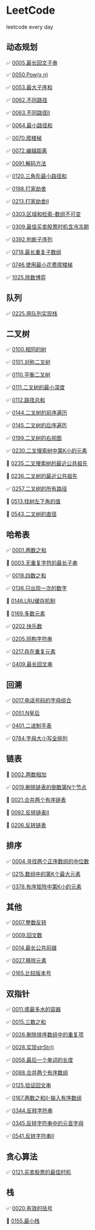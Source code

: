 # LeetCode

leetcode every day

## 动态规划

✅ [0005.最长回文子串](./docs/markdown/动态规划/0005.最长回文子串.md)

✅ [0050.Pow(x,n)](./docs/markdown/动态规划/0050.Pow(x,n).md)

✅ [0053.最大子序和](./docs/markdown/动态规划/0053.最大子序和.md)

✅ [0062.不同路径](./docs/markdown/动态规划/0062.不同路径.md)

✅ [0063.不同路径II](./docs/markdown/动态规划/0063.不同路径II.md)

✅ [0064.最小路径和](./docs/markdown/动态规划/0064.最小路径和.md)

✅ [0070.爬楼梯](./docs/markdown/动态规划/0070.爬楼梯.md)

✅ [0072.编辑距离](./docs/markdown/动态规划/0072.编辑距离.md)

✅ [0091.解码方法](./docs/markdown/动态规划/0091.解码方法.md)

✅ [0120.三角形最小路径和](./docs/markdown/动态规划/0120.三角形最小路径和.md)

✅ [0198.打家劫舍](./docs/markdown/动态规划/0198.打家劫舍.md)

✅ [0213.打家劫舍II](./docs/markdown/动态规划/0213.打家劫舍II.md)

✅ [0303.区域和检索-数组不可变](./docs/markdown/动态规划/0303.区域和检索-数组不可变.md)

✅ [0309.最佳买卖股票时机含冷冻期](./docs/markdown/动态规划/0309.最佳买卖股票时机含冷冻期.md)

✅ [0392.判断子序列](./docs/markdown/动态规划/0392.判断子序列.md)

✅ [0718.最长重复子数组](./docs/markdown/动态规划/0718.最长重复子数组.md)

✅ [0746.使用最小花费爬楼梯](./docs/markdown/动态规划/0746.使用最小花费爬楼梯.md)

✅ [1025.除数博弈](./docs/markdown/动态规划/1025.除数博弈.md)

## 队列

✅ [0225.用队列实现栈](./docs/markdown/队列/0225.用队列实现栈.md)

## 二叉树

✅ [0100.相同的树](./docs/markdown/二叉树/100.相同的树.md)

✅ [0101.对称二叉树](./docs/markdown/二叉树/101.对称二叉树.md)

✅ [0110.平衡二叉树](./docs/markdown/二叉树/110.平衡二叉树.md)

✅ [0111.二叉树的最小深度](./docs/markdown/二叉树/111.二叉树的最小深度.md)

✅ [0112.路径总和](./docs/markdown/二叉树/112.路径总和.md)

✅ [0144.二叉树的前序遍历](./docs/markdown/二叉树/144.二叉树的前序遍历.md)

✅ [0145.二叉树的后序遍历](./docs/markdown/二叉树/145.二叉树的后序遍历.md)

✅ [0199.二叉树的右视图](./docs/markdown/二叉树/199.二叉树的右视图.md)

✅ [0230.二叉搜索树中第K小的元素](./docs/markdown/二叉树/230.二叉搜索树中第K小的元素.md)

🔲 [0235.二叉搜索树的最近公共祖先](./docs/markdown/二叉树/235.二叉搜索树的最近公共祖先.md)

🔲 [0236.二叉树的最近公共祖先](./docs/markdown/二叉树/236.二叉树的最近公共祖先.md)

✅ [0257.二叉树的所有路径](./docs/markdown/二叉树/257.二叉树的所有路径.md)

🔲 [0513.找树左下角的值](./docs/markdown/二叉树/513.找树左下角的值.md)

🔲 [0543.二叉树的直径](./docs/markdown/二叉树/543.二叉树的直径.md)

## 哈希表

✅ [0001.两数之和](./docs/markdown/哈希表/0001.两数之和.md)

🔲 [0003.无重复字符的最长子串](./docs/markdown/哈希表/0003.无重复字符的最长子串.md)

✅ [0018.四数之和](./docs/markdown/哈希表/0018.四数之和.md)

✅ [0136.只出现一次的数字](./docs/markdown/哈希表/0136.只出现一次的数字.md)

🔲 [0146.LRU缓存机制](./docs/markdown/哈希表/0146.LRU缓存机制.md)

🔲 [0169.多数元素](./docs/markdown/哈希表/0169.多数元素.md)

✅ [0202.快乐数](./docs/markdown/哈希表/0202.快乐数.md)

✅ [0205.同构字符串](./docs/markdown/哈希表/0205.同构字符串.md)

✅ [0217.存在重复元素](./docs/markdown/哈希表/0217.存在重复元素.md)

✅ [0409.最长回文串](./docs/markdown/哈希表/0409.最长回文串.md)

## 回溯

✅ [0017.电话号码的字母组合](./docs/markdown/回溯/0017.电话号码的字母组合.md)

✅ [0051.N皇后](./docs/markdown/回溯/0051.N皇后.md)

✅ [0401.二进制手表](./docs/markdown/回溯/0401.二进制手表.md)

✅ [0784.字母大小写全排列](./docs/markdown/回溯/0784.字母大小写全排列.md)


## 链表

🔲 [0002.两数相加](./docs/markdown/链表/0002.两数相加.md)

✅ [0019.删除链表的倒数第N个节点](./docs/markdown/链表/0019.删除链表的倒数第N个节点.md)

🔲 [0021.合并两个有序链表](./docs/markdown/链表/0021.合并两个有序链表.md)

🔲 [0092.反转链表II](./docs/markdown/链表/0092.反转链表II.md)

🔲 [0206.反转链表](./docs/markdown/链表/0206.反转链表.md)

## 排序

✅ [0004.寻找两个正序数组的中位数](./docs/markdown/排序/0004.寻找两个正序数组的中位数.md)

✅ [0215.数组中的第K个最大元素](./docs/markdown/排序/0215.数组中的第K个最大元素.md)

✅ [0378.有序矩阵中第K小的元素](./docs/markdown/排序/0378.有序矩阵中第K小的元素.md)

## 其他

✅ [0007.整数反转](./docs/markdown/其他/0007.整数反转.md)

✅ [0009.回文数](./docs/markdown/其他/0009.回文数.md)

✅ [0014.最长公共前缀](./docs/markdown/其他/0014.最长公共前缀.md)

✅ [0027.移除元素](./docs/markdown/其他/0027.移除元素.md)

✅ [0165.比较版本号](./docs/markdown/其他/0165.比较版本号.md)

## 双指针

✅ [0011.盛最多水的容器](./docs/markdown/双指针/0011.盛最多水的容器.md)

✅ [0015.三数之和](./docs/markdown/双指针/0015.三数之和.md)

✅ [0026.删除排序数组中的重复项](./docs/markdown/双指针/0026.删除排序数组中的重复项.md)

✅ [0028.实现strStr()](./docs/markdown/双指针/0028.实现strStr().md)

✅ [0058.最后一个单词的长度](./docs/markdown/双指针/0058.最后一个单词的长度.md)

✅ [0088.合并两个有序数组](./docs/markdown/双指针/0088.合并两个有序数组.md)

✅ [0125.验证回文串](./docs/markdown/双指针/0125.验证回文串.md)

✅ [0167.两数之和II-输入有序数组](./docs/markdown/双指针/0167.两数之和II-输入有序数组.md)

✅ [0344.反转字符串](./docs/markdown/双指针/0344.反转字符串.md)

✅ [0345.反转字符串中的元音字母](./docs/markdown/双指针/0345.反转字符串中的元音字母.md)

✅ [0541.反转字符串II](./docs/markdown/双指针/0541.反转字符串II.md)

## 贪心算法

✅ [0121.买卖股票的最佳时机](./docs/markdown/贪心算法/0121.买卖股票的最佳时机.md)

## 栈
✅ [0020.有效的括号](./docs/markdown/栈/0020.有效的括号.md)

🔲 [0155.最小栈](./docs/markdown/栈/0155.最小栈.md)


